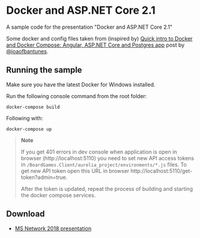 # Docker and ASP.NET Core 2.1

A sample code for the presentation "Docker and ASP.NET Core 2.1"

Some docker and config files taken from (inspired by) [Quick intro to Docker and Docker Compose: Angular, ASP.NET Core and Postgres app](
https://blog.codingmilitia.com/2018/01/31/quick-intro-to-docker-and-docker-compose-angular-aspnetcore-postgres-app) post by [@joaofbantunes](https://github.com/joaofbantunes).

## Running the sample

Make sure you have the latest Docker for Windows installed.

Run the following console command from the root folder:

    docker-compose build

Following with:

    docker-compose up

> **Note**
>
> If you get 401 errors in dev console when application is open in browser (http://localhost:5110) you need to set new API access tokens in `/BoardGames.Client/aurelia_project/environments/*.js` files. To get new API token open this URL in browser http://localhost:5110/get-token?admin=true.
>
> After the token is updated, repeat the process of building and starting the docker compose services.

## Download

- [MS Network 2018 presentation](msnetwork-2018-docker-and-aspnet-core.pptx)
